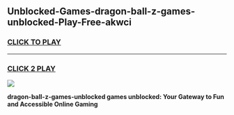 
## Unblocked-Games-dragon-ball-z-games-unblocked-Play-Free-akwci
<h3>
<a href="https://premium76.site?title=dragon-ball-z-games-unblocked&ref=20A">CLICK TO PLAY</a></h3>
<hr>

<h3>
<a href="https://premium76.site?title=dragon-ball-z-games-unblocked&ref=20A">CLICK 2 PLAY</a>
  
</h3>

<a href="https://premium76.site?title=dragon-ball-z-games-unblocked&ref=20A"><img src="https://clearcache.store/games.png"></a>


**dragon-ball-z-games-unblocked games unblocked: Your Gateway to Fun and Accessible Online Gaming**
